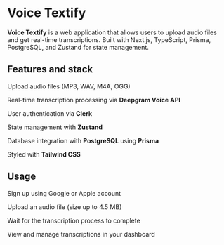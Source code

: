 # Voice Textify

**Voice Textify** is a web application that allows users to upload audio files and get real-time transcriptions. Built with Next.js, TypeScript, Prisma, PostgreSQL, and Zustand for state management.

## Features and stack

Upload audio files (MP3, WAV, M4A, OGG)

Real-time transcription processing via **Deepgram Voice API**

User authentication via **Clerk**

State management with **Zustand**

Database integration with **PostgreSQL** using **Prisma**

Styled with **Tailwind CSS**


## Usage
Sign up using Google or Apple account

Upload an audio file (size up to 4.5 MB)

Wait for the transcription process to complete

View and manage transcriptions in your dashboard
